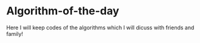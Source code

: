 # Algorithm-of-the-day
Here I will keep codes of the algorithms which I will dicuss with friends and family!
